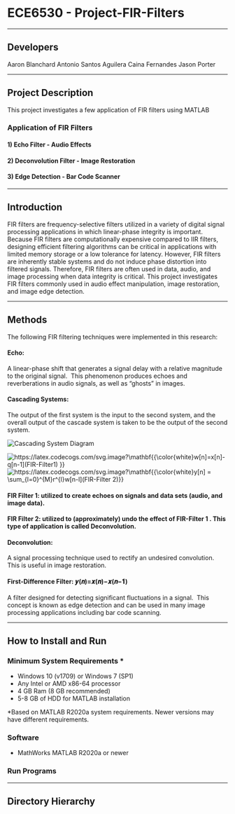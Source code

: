 # ECE6530 - Project-FIR-Filters

---

## Developers
Aaron Blanchard
Antonio Santos Aguilera
Caina Fernandes
Jason Porter

---

## Project Description

This project investigates a few application of FIR filters using MATLAB 

### Application of FIR Filters 

#### 1) Echo Filter - Audio Effects

#### 2) Deconvolution Filter - Image Restoration

#### 3) Edge Detection - Bar Code Scanner

---

## Introduction

FIR filters are frequency-selective filters utilized in a variety of digital signal processing applications in which linear-phase integrity is important.  Because FIR filters are computationally expensive compared to IIR filters, designing efficient filtering algorithms can be critical in applications with limited memory storage or a low tolerance for latency.  However, FIR filters are inherently stable systems and do not induce phase distortion into filtered signals.  Therefore, FIR filters are often used in data, audio, and image processing when data integrity is critical. This project investigates FIR filters commonly used in audio effect manipulation, image restoration, and image edge detection. 

---

## Methods

The following FIR filtering techniques were implemented in this research:

#### Echo: 

A linear-phase shift that generates a signal delay with a relative magnitude to the original signal.  This phenomenon produces echoes and reverberations in audio signals, as well as “ghosts” in images.

#### Cascading Systems: 

The output of the first system is the input to the second system, and the overall output of the cascade system is taken to be the output of the second system. 


![Cascading System Diagram](https://user-images.githubusercontent.com/100549490/166158792-28f37636-1f4e-4f0e-8f4d-c224d3067694.png)

<img src="https://latex.codecogs.com/svg.image?\mathbf{{\color{white}w[n]=x[n]-q[n-1](FIR-Filter1)&space;}}" title="https://latex.codecogs.com/svg.image?\mathbf{{\color{white}w[n]=x[n]-q[n-1](FIR-Filter1) }}" /> 

<img src="https://latex.codecogs.com/svg.image?\mathbf{{\color{white}y[n]&space;=&space;\sum_{l=0}^{M}r^{l}w[n-l](FIR-Filter&space;2)}}&space;" title="https://latex.codecogs.com/svg.image?\mathbf{{\color{white}y[n] = \sum_{l=0}^{M}r^{l}w[n-l](FIR-Filter 2)}} " />


#### FIR Filter 1: utilized to create echoes on signals and data sets (audio, and image data).
#### FIR Filter 2: utilized to (approximately) undo the effect of FIR-Filter 1 . This type of application is called Deconvolution.

#### Deconvolution:

A signal processing technique used to rectify an undesired convolution.  This is useful in image restoration.

#### First-Difference Filter:  𝒚(𝒏)=𝒙(𝒏)−𝒙(𝒏−𝟏) 

A filter designed for detecting significant fluctuations in a signal.  This concept is known as edge detection and can be used in many image processing applications including bar code scanning.

---
## How to Install and Run

### Minimum System Requirements *

- Windows 10 (v1709) or Windows 7 (SP1)
- Any Intel or AMD x86-64 processor
- 4 GB Ram (8 GB recommended)
- 5-8 GB of HDD for MATLAB installation

*Based on MATLAB R2020a system requirements. Newer versions may have different requirements.

### Software

- MathWorks MATLAB R2020a or newer

### Run Programs

---

## Directory Hierarchy
